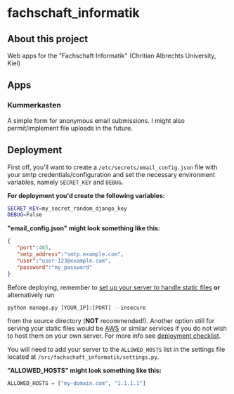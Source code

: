 # fachschaft_informatik
## About this project
Web apps for the "Fachschaft Informatik" (Chritian Albrechts University, Kiel)

## Apps
### Kummerkasten
A simple form for anonymous email submissions. I might also permit/implement file uploads in the future.

## Deployment
First off, you'll want to create a `/etc/secrets/email_config.json` file with your smtp credentials/configuration and set the necessary environment variables, namely `SECRET_KEY` and `DEBUG`.

**For deployment you'd create the following variables:**
```bash
SECRET_KEY=my_secret_random_django_key
DEBUG=False
```

**"email_config.json" might look something like this:**
```json
{
   "port":465,
   "smtp_address":"smtp.example.com",
   "user":"user-123@example.com",
   "password":"my_password"
}
```

Before deploying, remember to [set up your server to handle static files](https://docs.djangoproject.com/en/4.1/howto/static-files/deployment/) **or** alternatively run 
```python 
python manage.py [YOUR_IP]:[PORT] --insecure
```
from the source directory (**NOT** recommended!). Another option still for serving your static files would be [AWS](https://aws.amazon.com/) or similar services if you do not wish to host them on your own server. For more info see [deployment checklist](https://docs.djangoproject.com/en/4.1/howto/deployment/checklist/).

You will need to add your server to the `ALLOWED_HOSTS` list in the settings file located at `/src/fachschaft_informatik/settings.py`.

**"ALLOWED_HOSTS" might look something like this:**
```python
ALLOWED_HOSTS = ["my-domain.com", "1.1.1.1"]
```
